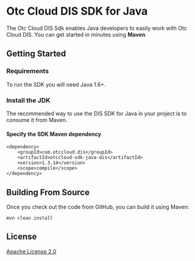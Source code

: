 # Otc Cloud DIS SDK for Java

The Otc Cloud DIS Sdk enables Java developers to easily work with Otc Cloud DIS. You can get started in minutes using **Maven**.


## Getting Started
### Requirements
To run the SDK you will need Java 1.6+.

### Install the JDK
The recommended way to use the DIS SDK for Java in your project is to consume it from Maven.

#### Specify the SDK Maven dependency
    <dependency>
        <groupId>com.otccloud.dis</groupId>
        <artifactId>otccloud-sdk-java-dis</artifactId>
        <version>1.3.14</version>
        <scope>compile</scope>
    </dependency>


## Building From Source
Once you check out the code from GitHub, you can build it using Maven:

    mvn clean install

## License
[Apache License 2.0](https://www.apache.org/licenses/LICENSE-2.0.html)
